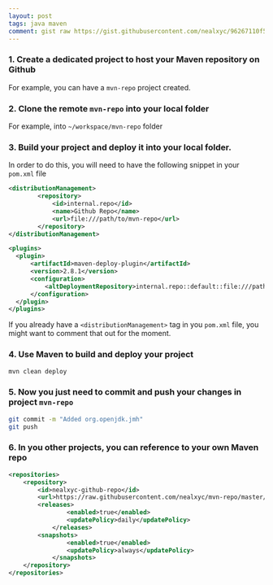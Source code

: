 ```yaml
---
layout: post
tags: java maven
comment: gist raw https://gist.githubusercontent.com/nealxyc/96267110f5156ac2ab12/raw/842813a57e1fd899bba925198fc632d3309b21f5/how-to-use-a-github-reposiroty-as-maven-repository.md
---
```

### 1. Create a dedicated project to host your Maven repository on Github
For example, you can have a `mvn-repo` project created.

### 2. Clone the remote `mvn-repo` into your local folder
For example, into `~/workspace/mvn-repo` folder

### 3. Build your project and deploy it into your local folder.
In order to do this, you will need to have the following snippet in your `pom.xml` file

```xml
<distributionManagement>
		<repository>
			<id>internal.repo</id>
			<name>Github Repo</name>
			<url>file:///path/to/mvn-repo</url>
		</repository>
</distributionManagement>

<plugins>
  <plugin>
      <artifactId>maven-deploy-plugin</artifactId>
      <version>2.8.1</version>
      <configuration>
          <altDeploymentRepository>internal.repo::default::file:///path/to/mvn-repo</altDeploymentRepository>
      </configuration>
  </plugin>
</plugins>
```
If you already have a `<distributionManagement>` tag in you `pom.xml` file, you might want to comment that out for the moment.

### 4. Use Maven to build and deploy your project

```bash
mvn clean deploy
```

### 5. Now you just need to commit and push your changes in project `mvn-repo`

```bash
git commit -m "Added org.openjdk.jmh"
git push
```

### 6. In you other projects, you can reference to your own Maven repo 
```xml
<repositories>
	<repository>
		<id>nealxyc-github-repo</id>
		<url>https://raw.githubusercontent.com/nealxyc/mvn-repo/master/</url>
		<releases>
	            <enabled>true</enabled>
	            <updatePolicy>daily</updatePolicy>
	        </releases>
		<snapshots>
	            <enabled>true</enabled>
	            <updatePolicy>always</updatePolicy>
	        </snapshots>
	</repository>
</repositories>
```